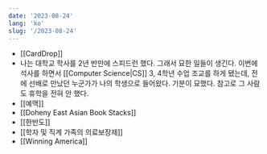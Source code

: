 ```yaml
---
date: '2023-08-24'
lang: 'ko'
slug: '/2023-08-24'
---
```


- [[CardDrop]]
- 나는 대학교 학사를 2년 반만에 스피드런 했다. 그래서 묘한 일들이 생긴다. 이번에 석사를 하면서 [[Computer Science|CS]] 3, 4학년 수업 조교를 하게 됐는데, 전에 선배로 만났던 누군가가 나의 학생으로 들어왔다. 기분이 묘했다. 참고로 그 사람도 휴학을 전혀 안 했다.
- [[예맥]]
- [[Doheny East Asian Book Stacks]]
- [[한반도]]
- [[학자 및 직계 가족의 의료보장제]]
- [[Winning America]]
